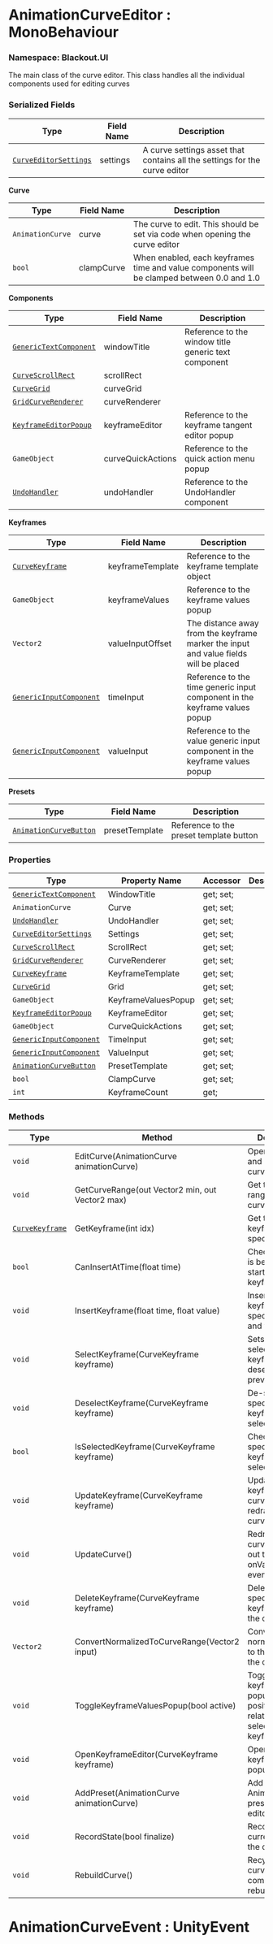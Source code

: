 # AnimationCurveEditor : MonoBehaviour
### Namespace: Blackout.UI


The main class of the curve editor. This class handles all the individual components used for editing curves


 ### Serialized Fields

 | Type | Field Name | Description |
| --- | --- | --- |
| [`CurveEditorSettings`](Data/CurveEditorSettings.md) | settings | A curve settings asset that contains all the settings for the curve editor |

 **Curve**

 | Type | Field Name | Description |
| --- | --- | --- |
| `AnimationCurve` | curve | The curve to edit. This should be set via code when opening the curve editor |
| `bool` | clampCurve | When enabled, each keyframes time and value components will be clamped between 0.0 and 1.0 |

 **Components**

 | Type | Field Name | Description |
| --- | --- | --- |
| [`GenericTextComponent`](../Common/UI/GenericTextComponent.md) | windowTitle | Reference to the window title generic text component |
| [`CurveScrollRect`](Grid/CurveScrollRect.md) | scrollRect |  |
| [`CurveGrid`](Grid/CurveGrid.md) | curveGrid |  |
| [`GridCurveRenderer`](Renderers/GridCurveRenderer.md) | curveRenderer |  |
| [`KeyframeEditorPopup`](Menu/KeyframeEditorPopup.md) | keyframeEditor | Reference to the keyframe tangent editor popup |
| `GameObject` | curveQuickActions | Reference to the quick action menu popup |
| [`UndoHandler`](../Common/Undo/UndoHandler.md) | undoHandler | Reference to the UndoHandler component |

 **Keyframes**

 | Type | Field Name | Description |
| --- | --- | --- |
| [`CurveKeyframe`](Keyframes/CurveKeyframe.md) | keyframeTemplate | Reference to the keyframe template object |
| `GameObject` | keyframeValues | Reference to the keyframe values popup |
| `Vector2` | valueInputOffset | The distance away from the keyframe marker the input and value fields will be placed |
| [`GenericInputComponent`](../Common/UI/GenericInputComponent.md) | timeInput | Reference to the time generic input component in the keyframe values popup |
| [`GenericInputComponent`](../Common/UI/GenericInputComponent.md) | valueInput | Reference to the value generic input component in the keyframe values popup |

 **Presets**

 | Type | Field Name | Description |
| --- | --- | --- |
| [`AnimationCurveButton`](AnimationCurveButton.md) | presetTemplate | Reference to the preset template button |


 ### Properties
| Type | Property Name | Accessor | Description |
| --- | --- | --- | --- |
 | [`GenericTextComponent`](../Common/UI/GenericTextComponent.md) | WindowTitle | get; set;  |  |
 | `AnimationCurve` | Curve | get; set;  |  |
 | [`UndoHandler`](../Common/Undo/UndoHandler.md) | UndoHandler | get; set;  |  |
 | [`CurveEditorSettings`](Data/CurveEditorSettings.md) | Settings | get; set;  |  |
 | [`CurveScrollRect`](Grid/CurveScrollRect.md) | ScrollRect | get; set;  |  |
 | [`GridCurveRenderer`](Renderers/GridCurveRenderer.md) | CurveRenderer | get; set;  |  |
 | [`CurveKeyframe`](Keyframes/CurveKeyframe.md) | KeyframeTemplate | get; set;  |  |
 | [`CurveGrid`](Grid/CurveGrid.md) | Grid | get; set;  |  |
 | `GameObject` | KeyframeValuesPopup | get; set;  |  |
 | [`KeyframeEditorPopup`](Menu/KeyframeEditorPopup.md) | KeyframeEditor | get; set;  |  |
 | `GameObject` | CurveQuickActions | get; set;  |  |
 | [`GenericInputComponent`](../Common/UI/GenericInputComponent.md) | TimeInput | get; set;  |  |
 | [`GenericInputComponent`](../Common/UI/GenericInputComponent.md) | ValueInput | get; set;  |  |
 | [`AnimationCurveButton`](AnimationCurveButton.md) | PresetTemplate | get; set;  |  |
 | `bool` | ClampCurve | get; set;  |  |
 | `int` | KeyframeCount | get;  |  |

 ### Methods
| Type | Method | Description |
| --- | --- | --- |
| `void` | EditCurve(AnimationCurve animationCurve) | Opens the editor and sets the curve to edit |
| `void` | GetCurveRange(out Vector2 min, out Vector2 max) | Get the min/max range of the curve |
| [`CurveKeyframe`](Keyframes/CurveKeyframe.md) | GetKeyframe(int idx) | Get the keyframe at the specified index |
| `bool` | CanInsertAtTime(float time) | Check if the time is between the start and end keyframes |
| `void` | InsertKeyframe(float time, float value) | Insert a keyframe the the specified time and value |
| `void` | SelectKeyframe(CurveKeyframe keyframe) | Sets the selected keyframe and deselects the previous one |
| `void` | DeselectKeyframe(CurveKeyframe keyframe) | De-select the specified keyframe, if it is selected |
| `bool` | IsSelectedKeyframe(CurveKeyframe keyframe) | Check if the specified keyframe is selected |
| `void` | UpdateKeyframe(CurveKeyframe keyframe) | Update the keyframe in the curve and redraw the curve. |
| `void` | UpdateCurve() | Redraws the curve and send out the onValueChanged event. |
| `void` | DeleteKeyframe(CurveKeyframe keyframe) | Delete the specified keyframe from the curve |
| `Vector2` | ConvertNormalizedToCurveRange(Vector2 input) | Converts a normalized input to the range of the curve |
| `void` | ToggleKeyframeValuesPopup(bool active) | Toggle the keyframe values popup and position it relative to the selected keyframe. |
| `void` | OpenKeyframeEditor(CurveKeyframe keyframe) | Open the keyframe editor popup |
| `void` | AddPreset(AnimationCurve animationCurve) | Add a AnimationCurve preset to the editor |
| `void` | RecordState(bool finalize) | Record the current state of the curve |
| `void` | RebuildCurve() | Recycles all the curve components and rebuild it |


# <a name="AnimationCurveEvent">AnimationCurveEvent</a> : UnityEvent<AnimationCurve>
